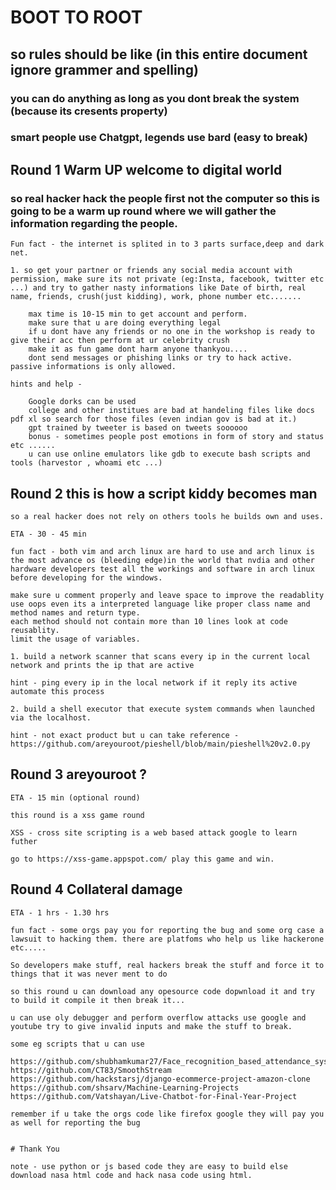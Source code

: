 # BOOT TO ROOT

## so rules should be like (in this entire document ignore grammer and spelling)

### you can do anything as long as you dont break the system (because its cresents property)
### smart people use Chatgpt, legends use bard (easy to break)

## Round 1 Warm UP welcome to digital world
### so real hacker hack the people first not the computer so this is going to be a warm up round where we will gather the information regarding the people.

    Fun fact - the internet is splited in to 3 parts surface,deep and dark net.

    1. so get your partner or friends any social media account with permission, make sure its not private (eg:Insta, facebook, twitter etc ...) and try to gather nasty informations like Date of birth, real name, friends, crush(just kidding), work, phone number etc.......
    
        max time is 10-15 min to get account and perform.
        make sure that u are doing everything legal
        if u dont have any friends or no one in the workshop is ready to give their acc then perform at ur celebrity crush
        make it as fun game dont harm anyone thankyou....
        dont send messages or phishing links or try to hack active. passive informations is only allowed.
    
    hints and help - 

        Google dorks can be used
        college and other institues are bad at handeling files like docs pdf xl so search for those files (even indian gov is bad at it.)
        gpt trained by tweeter is based on tweets soooooo
        bonus - sometimes people post emotions in form of story and status etc ......
        u can use online emulators like gdb to execute bash scripts and tools (harvestor , whoami etc ...)
    
## Round 2 this is how a script kiddy becomes man

    so a real hacker does not rely on others tools he builds own and uses.

    ETA - 30 - 45 min

    fun fact - both vim and arch linux are hard to use and arch linux is the most advance os (bleeding edge)in the world that nvdia and other hardware developers test all the workings and software in arch linux before developing for the windows.

    make sure u comment properly and leave space to improve the readablity use oops even its a interpreted language like proper class name and method names and return type.
    each method should not contain more than 10 lines look at code reusablity.
    limit the usage of variables.

    1. build a network scanner that scans every ip in the current local network and prints the ip that are active

    hint - ping every ip in the local network if it reply its active automate this process

    2. build a shell executor that execute system commands when launched via the localhost.

    hint - not exact product but u can take reference - https://github.com/areyouroot/pieshell/blob/main/pieshell%20v2.0.py

## Round 3 areyouroot ?

    ETA - 15 min (optional round)

    this round is a xss game round 

    XSS - cross site scripting is a web based attack google to learn futher

    go to https://xss-game.appspot.com/ play this game and win.

## Round 4 Collateral damage

    ETA - 1 hrs - 1.30 hrs

    fun fact - some orgs pay you for reporting the bug and some org case a lawsuit to hacking them. there are platfoms who help us like hackerone etc.....

    So developers make stuff, real hackers break the stuff and force it to things that it was never ment to do

    so this round u can download any opesource code dopwnload it and try to build it compile it then break it...

    u can use oly debugger and perform overflow attacks use google and youtube try to give invalid inputs and make the stuff to break.

    some eg scripts that u can use 

    https://github.com/shubhamkumar27/Face_recognition_based_attendance_system
    https://github.com/CT83/SmoothStream
    https://github.com/hackstarsj/django-ecommerce-project-amazon-clone
    https://github.com/shsarv/Machine-Learning-Projects
    https://github.com/Vatshayan/Live-Chatbot-for-Final-Year-Project

    remember if u take the orgs code like firefox google they will pay you as well for reporting the bug


    # Thank You

    note - use python or js based code they are easy to build else download nasa html code and hack nasa code using html.




